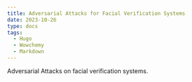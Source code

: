 ```yaml
---
title: Adversarial Attacks for Facial Verification Systems
date: 2023-10-26
type: docs
tags:
  - Hugo
  - Wowchemy
  - Markdown
---
```


Adversarial Attacks on facial verification systems.

<!--more-->
